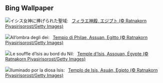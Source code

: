 ## Bing Wallpaper
![](https://www.bing.com/th?id=OHR.TemplePhilae_JA-JP1883182948_UHD.jpg&w=1000)イシス女神に捧げられた聖域:&nbsp;&ensp;[フィラエ神殿, エジプト (© Ratnakorn Piyasirisorost/Getty Images)](https://www.bing.com/th?id=OHR.TemplePhilae_JA-JP1883182948_UHD.jpg)
<br><br/>
![](https://www.bing.com/th?id=OHR.TemplePhilae_IT-IT7785409392_UHD.jpg&w=1000)All’ombra degli dei:&nbsp;&ensp;[Tempio di Philae, Assuan, Egitto (© Ratnakorn Piyasirisorost/Getty Images)](https://www.bing.com/th?id=OHR.TemplePhilae_IT-IT7785409392_UHD.jpg)
<br><br/>
![](https://www.bing.com/th?id=OHR.TemplePhilae_FR-FR2354978280_UHD.jpg&w=1000)Le souffle d’Isis au bord du Nil:&nbsp;&ensp;[Temple d'Isis, Assouan, Égypte (© Ratnakorn Piyasirisorost/Getty Images)](https://www.bing.com/th?id=OHR.TemplePhilae_FR-FR2354978280_UHD.jpg)
<br><br/>
![](https://www.bing.com/th?id=OHR.TemplePhilae_ES-ES6627799153_UHD.jpg&w=1000)Iluminado por la diosa Isis:&nbsp;&ensp;[Templo de Isis, Asuán, Egipto (© Ratnakorn Piyasirisorost/Getty Images)](https://www.bing.com/th?id=OHR.TemplePhilae_ES-ES6627799153_UHD.jpg)
<br><br/>
